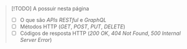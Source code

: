 >[!TODO] A possuir nesta página
>- [ ] O que são *APIs RESTful* e *GraphQL*
>- [ ] Métodos HTTP (*GET*, *POST*, *PUT*, *DELETE*)
>- [ ] Códigos de resposta HTTP (*200 OK*, *404 Not Found*, *500 Internal Server Error*)